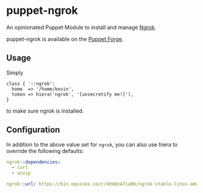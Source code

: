 # puppet-ngrok

An opinionated Puppet Module to install and manage [Ngrok](https://ngrok.com/).

puppet-ngrok is available on the
[Puppet Forge](https://forge.puppetlabs.com/thekevjames/ngrok).

## Usage

Simply

```puppet
class { '::ngrok':
  home  => '/home/kevin',
  token => hiera('ngrok', '[unsecretify me!]'),
}
```

to make sure ngrok is installed.

## Configuration

In addition to the above value set for `ngrok`, you can also use
hiera to override the following defaults:

```yaml
ngrok::dependencies:
  - curl
  - unzip

ngrok::url: https://bin.equinox.io/c/4VmDzA7iaHb/ngrok-stable-linux-amd64.zip
```
